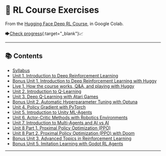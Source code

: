 # 🤖 RL Course Exercises

From the [Hugging Face Deep RL Course](https://huggingface.co/learn/deep-rl-course), in Google Colab.

🡆[Check progress](https://huggingface.co/spaces/yesbut/Check-my-progress-Deep-RL-Course){:target="_blank"}📈

---

## 📚 Contents  

- [Syllabus](https://huggingface.co/learn/deep-rl-course/unit0/introduction)
- [Unit 1. Introduction to Deep Reinforcement Learning](https://github.com/Camel-light/HuggingFace_RL_Course/blob/main/notebooks/unit1/unit1.ipynb)  
- [Bonus Unit 1. Introduction to Deep Reinforcement Learning with Huggy](https://github.com/Camel-light/HuggingFace_RL_Course/blob/main/notebooks/bonus-unit1/bonus-unit1.ipynb)
- [Live 1. How the course works, Q&A, and playing with Huggy](https://www.youtube.com/watch?v=JeJIswxyrsM)
- [Unit 2. Introduction to Q-Learning](https://github.com/Camel-light/HuggingFace_RL_Course/blob/main/notebooks/unit2/unit2.ipynb)
- [Unit 3. Deep Q-Learning with Atari Games](https://github.com/Camel-light/HuggingFace_RL_Course/blob/main/notebooks/unit3/unit3.ipynb)  
- [Bonus Unit 2. Automatic Hyperparameter Tuning with Optuna](https://github.com/Camel-light/HuggingFace_RL_Course/blob/main/notebooks/bonus-unit2/bonus-unit2.ipynb)  
- [Unit 4. Policy Gradient with PyTorch](https://github.com/Camel-light/HuggingFace_RL_Course/blob/main/notebooks/unit4/unit4.ipynb)  
- [Unit 5. Introduction to Unity ML-Agents](https://github.com/Camel-light/HuggingFace_RL_Course/blob/main/notebooks/unit5/unit5.ipynb)  
- [Unit 6. Actor-Critic Methods with Robotics Environments](#)  
- [Unit 7. Introduction to Multi-Agents and AI vs AI](#)  
- [Unit 8 Part 1. Proximal Policy Optimization (PPO)](#)  
- [Unit 8 Part 2. Proximal Policy Optimization (PPO) with Doom](#)  
- [Bonus Unit 3. Advanced Topics in Reinforcement Learning](#)  
- [Bonus Unit 5. Imitation Learning with Godot RL Agents](#)  

---
